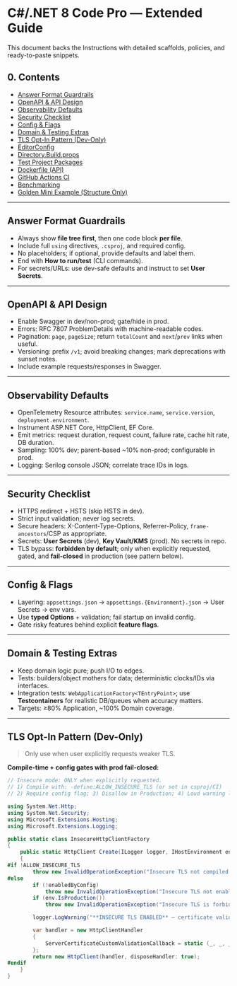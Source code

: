 # C#/.NET 8 Code Pro — Extended Guide

This document backs the Instructions with detailed scaffolds, policies, and ready-to-paste snippets.

## 0. Contents
- [Answer Format Guardrails](#answer-format-guardrails)
- [OpenAPI & API Design](#openapi--api-design)
- [Observability Defaults](#observability-defaults)
- [Security Checklist](#security-checklist)
- [Config & Flags](#config--flags)
- [Domain & Testing Extras](#domain--testing-extras)
- [TLS Opt-In Pattern (Dev-Only)](#tls-opt-in-pattern-dev-only)
- [EditorConfig](#editorconfig)
- [Directory.Build.props](#directorybuildprops)
- [Test Project Packages](#test-project-packages)
- [Dockerfile (API)](#dockerfile-api)
- [GitHub Actions CI](#github-actions-ci)
- [Benchmarking](#benchmarking)
- [Golden Mini Example (Structure Only)](#golden-mini-example-structure-only)

---

## Answer Format Guardrails
- Always show **file tree first**, then one code block **per file**.
- Include full `using` directives, `.csproj`, and required config.
- No placeholders; if optional, provide defaults and label them.
- End with **How to run/test** (CLI commands).
- For secrets/URLs: use dev-safe defaults and instruct to set **User Secrets**.

---

## OpenAPI & API Design
- Enable Swagger in dev/non-prod; gate/hide in prod.
- Errors: RFC 7807 ProblemDetails with machine-readable codes.
- Pagination: `page`, `pageSize`; return `totalCount` and `next`/`prev` links when useful.
- Versioning: prefix `/v1`; avoid breaking changes; mark deprecations with sunset notes.
- Include example requests/responses in Swagger.

---

## Observability Defaults
- OpenTelemetry Resource attributes: `service.name`, `service.version`, `deployment.environment`.
- Instrument ASP.NET Core, HttpClient, EF Core.
- Emit metrics: request duration, request count, failure rate, cache hit rate, DB duration.
- Sampling: 100% dev; parent-based ~10% non-prod; configurable in prod.
- Logging: Serilog console JSON; correlate trace IDs in logs.

---

## Security Checklist
- HTTPS redirect + HSTS (skip HSTS in dev).
- Strict input validation; never log secrets.
- Secure headers: X-Content-Type-Options, Referrer-Policy, `frame-ancestors`/CSP as appropriate.
- Secrets: **User Secrets** (dev), **Key Vault/KMS** (prod). No secrets in repo.
- TLS bypass: **forbidden by default**; only when explicitly requested, gated, and **fail-closed** in production (see pattern below).

---

## Config & Flags
- Layering: `appsettings.json` → `appsettings.{Environment}.json` → User Secrets → env vars.
- Use **typed Options** + validation; fail startup on invalid config.
- Gate risky features behind explicit **feature flags**.

---

## Domain & Testing Extras
- Keep domain logic pure; push I/O to edges.
- Tests: builders/object mothers for data; deterministic clocks/IDs via interfaces.
- Integration tests: `WebApplicationFactory<TEntryPoint>`; use **Testcontainers** for realistic DB/queues when accuracy matters.
- Targets: ≥80% Application, ~100% Domain coverage.

---

## TLS Opt-In Pattern (Dev-Only)
> Only use when user explicitly requests weaker TLS.

**Compile-time + config gates with prod fail-closed:**
```csharp
// Insecure mode: ONLY when explicitly requested.
// 1) Compile with: -define:ALLOW_INSECURE_TLS (or set in csproj/CI)
// 2) Require config flag; 3) Disallow in Production; 4) Loud warning log.

using System.Net.Http;
using System.Net.Security;
using Microsoft.Extensions.Hosting;
using Microsoft.Extensions.Logging;

public static class InsecureHttpClientFactory
{
    public static HttpClient Create(ILogger logger, IHostEnvironment env, bool enabledByConfig)
    {
#if !ALLOW_INSECURE_TLS
        throw new InvalidOperationException("Insecure TLS not compiled in. Define ALLOW_INSECURE_TLS to enable.");
#else
        if (!enabledByConfig)
            throw new InvalidOperationException("Insecure TLS not enabled by configuration.");
        if (env.IsProduction())
            throw new InvalidOperationException("Insecure TLS is forbidden in Production.");

        logger.LogWarning("**INSECURE TLS ENABLED** — certificate validation is bypassed. Dev/Lab ONLY.");

        var handler = new HttpClientHandler
        {
            ServerCertificateCustomValidationCallback = static (_, _, _, SslPolicyErrors _) => true
        };
        return new HttpClient(handler, disposeHandler: true);
#endif
    }
}
